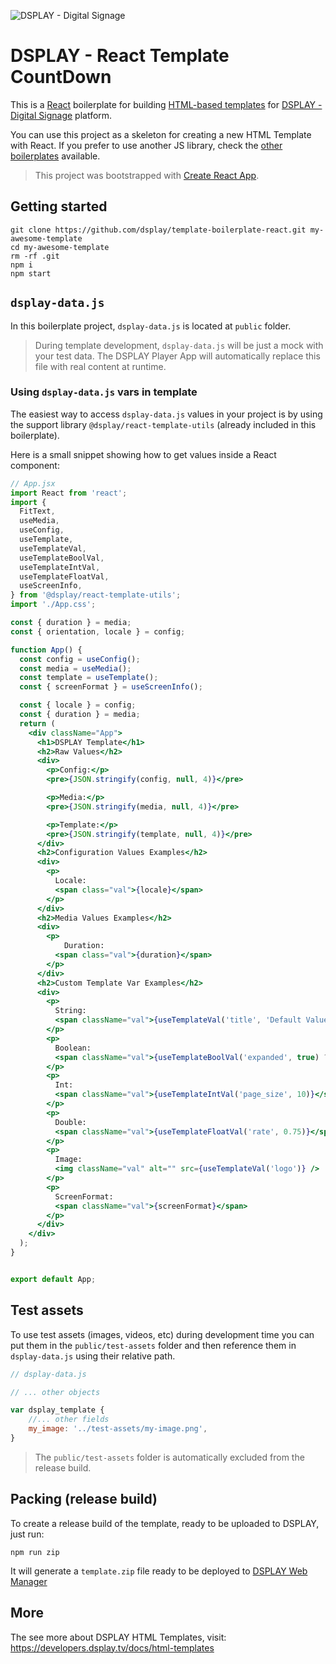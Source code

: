 ![DSPLAY - Digital Signage](https://developers.dsplay.tv/assets/images/dsplay-logo.png)

# DSPLAY - React Template CountDown

This is a [React](https://reactjs.org/) boilerplate for building [HTML-based templates](https://developers.dsplay.tv/docs/html-templates) for [DSPLAY - Digital Signage](https://dsplay.tv/) platform.

You can use this project as a skeleton for creating a new HTML Template with React. If you prefer to use another JS library, check the [other boilerplates](https://developers.dsplay.tv/docs/html-templates/boilerplates/) available.

> This project was bootstrapped with [Create React App](https://github.com/facebookincubator/create-react-app).

## Getting started

```
git clone https://github.com/dsplay/template-boilerplate-react.git my-awesome-template
cd my-awesome-template
rm -rf .git
npm i
npm start
```


## `dsplay-data.js`

In this boilerplate project, `dsplay-data.js` is located at `public` folder.

> During template development, `dsplay-data.js` will be just a mock with your test data. The DSPLAY Player App will automatically replace this file with real content at runtime.

### Using `dsplay-data.js` vars in template

The easiest way to access `dsplay-data.js` values in your project is by using the support library `@dsplay/react-template-utils` (already included in this boilerplate). 

Here is a small snippet showing how to get values inside a React component:

```jsx
// App.jsx
import React from 'react';
import {
  FitText,
  useMedia,
  useConfig,
  useTemplate,
  useTemplateVal,
  useTemplateBoolVal,
  useTemplateIntVal,
  useTemplateFloatVal,
  useScreenInfo,
} from '@dsplay/react-template-utils';
import './App.css';

const { duration } = media;
const { orientation, locale } = config;

function App() {
  const config = useConfig();
  const media = useMedia();
  const template = useTemplate();
  const { screenFormat } = useScreenInfo();

  const { locale } = config;
  const { duration } = media;
  return (
    <div className="App">
      <h1>DSPLAY Template</h1>
      <h2>Raw Values</h2>
      <div>
        <p>Config:</p>
        <pre>{JSON.stringify(config, null, 4)}</pre>

        <p>Media:</p>
        <pre>{JSON.stringify(media, null, 4)}</pre>

        <p>Template:</p>
        <pre>{JSON.stringify(template, null, 4)}</pre>
      </div>
      <h2>Configuration Values Examples</h2>
      <div>
        <p>
          Locale:
          <span class="val">{locale}</span>
        </p>
      </div>
      <h2>Media Values Examples</h2>
      <div>
        <p>
            Duration:
          <span class="val">{duration}</span>
        </p>
      </div>
      <h2>Custom Template Var Examples</h2>
      <div>
        <p>
          String:
          <span className="val">{useTemplateVal('title', 'Default Value')}</span>
        </p>
        <p>
          Boolean:
          <span className="val">{useTemplateBoolVal('expanded', true) ? 'Yes' : 'No'}</span>
        </p>
        <p>
          Int:
          <span className="val">{useTemplateIntVal('page_size', 10)}</span>
        </p>
        <p>
          Double:
          <span className="val">{useTemplateFloatVal('rate', 0.75)}</span>
        </p>
        <p>
          Image:
          <img className="val" alt="" src={useTemplateVal('logo')} />
        </p>
        <p>
          ScreenFormat:
          <span className="val">{screenFormat}</span>
        </p>
      </div>
    </div>
  );
}


export default App;
```

## Test assets

To use test assets (images, videos, etc) during development time you can put them in the `public/test-assets` folder and then reference them in `dsplay-data.js` using their relative path.
```js
// dsplay-data.js

// ... other objects

var dsplay_template {
    //... other fields
    my_image: '../test-assets/my-image.png',
}
```

> The `public/test-assets` folder is automatically excluded from the release build.

## Packing (release build)

To create a release build of the template, ready to be uploaded to DSPLAY, just run:

```
npm run zip
```

It will generate a `template.zip` file ready to be deployed to [DSPLAY Web Manager](https://manager.dsplay.tv/template/create)

## More

The see more about DSPLAY HTML Templates, visit: https://developers.dsplay.tv/docs/html-templates